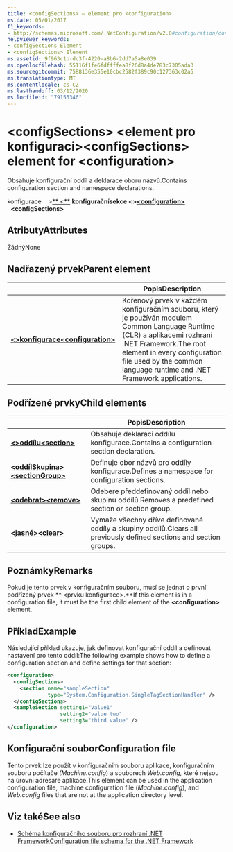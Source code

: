 ```yaml
---
title: <configSections> – element pro <configuration>
ms.date: 05/01/2017
f1_keywords:
- http://schemas.microsoft.com/.NetConfiguration/v2.0#configuration/configSections
helpviewer_keywords:
- configSections Element
- <configSections> Element
ms.assetid: 9f963c1b-dc3f-4220-a8b6-2dd7a5a8e039
ms.openlocfilehash: 55116f1fe6fdffffea8f26d8a4de783c7305ada3
ms.sourcegitcommit: 7588136e355e10cbc2582f389c90c127363c02a5
ms.translationtype: MT
ms.contentlocale: cs-CZ
ms.lasthandoff: 03/12/2020
ms.locfileid: "79155346"
---
```

# <a name="configsections-element-for-configuration"></a><span data-ttu-id="298e2-102">\<configSections> \<element pro konfiguraci></span><span class="sxs-lookup"><span data-stu-id="298e2-102">\<configSections> element for \<configuration></span></span>

<span data-ttu-id="298e2-103">Obsahuje konfigurační oddíl a deklarace oboru názvů.</span><span class="sxs-lookup"><span data-stu-id="298e2-103">Contains configuration section and namespace declarations.</span></span>

<span data-ttu-id="298e2-104">konfigurace &nbsp; &nbsp;>[\*\* \<\*\*](configuration-element.md) **konfiguračnísekce \<>**</span><span class="sxs-lookup"><span data-stu-id="298e2-104">[**\<configuration>**](configuration-element.md) &nbsp;&nbsp;**\<configSections>**</span></span>

## <a name="attributes"></a><span data-ttu-id="298e2-105">Atributy</span><span class="sxs-lookup"><span data-stu-id="298e2-105">Attributes</span></span>

<span data-ttu-id="298e2-106">Žádný</span><span class="sxs-lookup"><span data-stu-id="298e2-106">None</span></span>

## <a name="parent-element"></a><span data-ttu-id="298e2-107">Nadřazený prvek</span><span class="sxs-lookup"><span data-stu-id="298e2-107">Parent element</span></span>

|     | <span data-ttu-id="298e2-108">Popis</span><span class="sxs-lookup"><span data-stu-id="298e2-108">Description</span></span> |
| --- | ----------- |
| [<span data-ttu-id="298e2-109">**\<>konfigurace**</span><span class="sxs-lookup"><span data-stu-id="298e2-109">**\<configuration>**</span></span>](configuration-element.md) | <span data-ttu-id="298e2-110">Kořenový prvek v každém konfiguračním souboru, který je používán modulem Common Language Runtime (CLR) a aplikacemi rozhraní .NET Framework.</span><span class="sxs-lookup"><span data-stu-id="298e2-110">The root element in every configuration file used by the common language runtime and .NET Framework applications.</span></span> |

## <a name="child-elements"></a><span data-ttu-id="298e2-111">Podřízené prvky</span><span class="sxs-lookup"><span data-stu-id="298e2-111">Child elements</span></span>

|     | <span data-ttu-id="298e2-112">Popis</span><span class="sxs-lookup"><span data-stu-id="298e2-112">Description</span></span> |
| --- | ----------- |
| [<span data-ttu-id="298e2-113">**\<>oddílu**</span><span class="sxs-lookup"><span data-stu-id="298e2-113">**\<section>**</span></span>](section-element.md) | <span data-ttu-id="298e2-114">Obsahuje deklaraci oddílu konfigurace.</span><span class="sxs-lookup"><span data-stu-id="298e2-114">Contains a configuration section declaration.</span></span> |
| [<span data-ttu-id="298e2-115">**\<oddílSkupina>**</span><span class="sxs-lookup"><span data-stu-id="298e2-115">**\<sectionGroup>**</span></span>](sectiongroup-element-for-configsections.md) | <span data-ttu-id="298e2-116">Definuje obor názvů pro oddíly konfigurace.</span><span class="sxs-lookup"><span data-stu-id="298e2-116">Defines a namespace for configuration sections.</span></span> |
| [<span data-ttu-id="298e2-117">**\<odebrat>**</span><span class="sxs-lookup"><span data-stu-id="298e2-117">**\<remove>**</span></span>](remove-element-for-configsections.md) | <span data-ttu-id="298e2-118">Odebere předdefinovaný oddíl nebo skupinu oddílů.</span><span class="sxs-lookup"><span data-stu-id="298e2-118">Removes a predefined section or section group.</span></span> |
| [<span data-ttu-id="298e2-119">**\<jasné>**</span><span class="sxs-lookup"><span data-stu-id="298e2-119">**\<clear>**</span></span>](clear-element-for-configsections.md) | <span data-ttu-id="298e2-120">Vymaže všechny dříve definované oddíly a skupiny oddílů.</span><span class="sxs-lookup"><span data-stu-id="298e2-120">Clears all previously defined sections and section groups.</span></span> |

## <a name="remarks"></a><span data-ttu-id="298e2-121">Poznámky</span><span class="sxs-lookup"><span data-stu-id="298e2-121">Remarks</span></span>

<span data-ttu-id="298e2-122">Pokud je tento prvek v konfiguračním souboru, musí se jednat o první podřízený prvek \*\* \<prvku konfigurace>.\*\*</span><span class="sxs-lookup"><span data-stu-id="298e2-122">If this element is in a configuration file, it must be the first child element of the **\<configuration>** element.</span></span>

## <a name="example"></a><span data-ttu-id="298e2-123">Příklad</span><span class="sxs-lookup"><span data-stu-id="298e2-123">Example</span></span>

<span data-ttu-id="298e2-124">Následující příklad ukazuje, jak definovat konfigurační oddíl a definovat nastavení pro tento oddíl:</span><span class="sxs-lookup"><span data-stu-id="298e2-124">The following example shows how to define a configuration section and define settings for that section:</span></span>

```xml
<configuration>
  <configSections>
    <section name="sampleSection"
             type="System.Configuration.SingleTagSectionHandler" />
  </configSections>
  <sampleSection setting1="Value1"
                 setting2="value two"
                 setting3="third value" />
</configuration>
```

## <a name="configuration-file"></a><span data-ttu-id="298e2-125">Konfigurační soubor</span><span class="sxs-lookup"><span data-stu-id="298e2-125">Configuration file</span></span>

<span data-ttu-id="298e2-126">Tento prvek lze použít v konfiguračním souboru aplikace, konfiguračním souboru počítače *(Machine.config*) a souborech *Web.config,* které nejsou na úrovni adresáře aplikace.</span><span class="sxs-lookup"><span data-stu-id="298e2-126">This element can be used in the application configuration file, machine configuration file (*Machine.config*), and *Web.config* files that are not at the application directory level.</span></span>

## <a name="see-also"></a><span data-ttu-id="298e2-127">Viz také</span><span class="sxs-lookup"><span data-stu-id="298e2-127">See also</span></span>

- [<span data-ttu-id="298e2-128">Schéma konfiguračního souboru pro rozhraní .NET Framework</span><span class="sxs-lookup"><span data-stu-id="298e2-128">Configuration file schema for the .NET Framework</span></span>](index.md)
